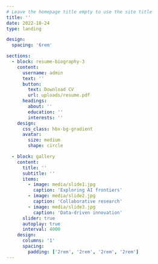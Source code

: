 ```yaml
---
# Leave the homepage title empty to use the site title
title: ''
date: 2022-10-24
type: landing

design:
  spacing: '6rem'

sections:
  - block: resume-biography-3
    content:
      username: admin
      text: ''
      button:
        text: Download CV
        url: uploads/resume.pdf
      headings:
        about: ''
        education: ''
        interests: ''
    design:
      css_class: hbx-bg-gradient
      avatar:
        size: medium
        shape: circle

  - block: gallery
    content:
      title: ''
      subtitle: ''
      items:
        - image: media/slide1.jpg
          caption: 'Exploring AI frontiers'
        - image: media/slide2.jpg
          caption: 'Collaborative research'
        - image: media/slide3.jpg
          caption: 'Data-driven innovation'
      slider: true
      autoplay: true
      interval: 4000
    design:
      columns: '1'
      spacing:
        padding: ['2rem', '2rem', '2rem', '2rem']
---
```

